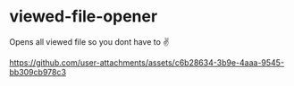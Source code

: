 # viewed-file-opener 
Opens all viewed file so you dont have to ✌️

https://github.com/user-attachments/assets/c6b28634-3b9e-4aaa-9545-bb309cb978c3

